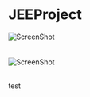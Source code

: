 # JEEProject
![ScreenShot](https://i.ibb.co/5j4Y6dp/index.png)
\
\
\
![ScreenShot](https://i.ibb.co/K5qwTzt/enregistrement.png)

\
test
